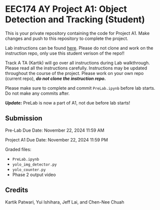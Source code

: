 # EEC174 AY Project A1: Object Detection and Tracking (Student)

This is your private repository containing the code for Project A1. Make changes and push to this repository to complete the project.

Lab instructions can be found [here](https://github.com/EEC174-Fall24/MiniProjectA1-Kartik/tree/main). Please do not clone and work on the instruction repo, only use this student verison of the repo!!

Track A TA (Kartik) will go over all instructions during Lab walkthrough. Please read all the instructions carefully. Instructions may be updated throughout the course of the project.
Please work on your own repo (current repo), ***do not clone the instruction repo.***

Please make sure to complete and commit `PreLab.ipynb` before lab starts. Do not make any commits after.

***Update:*** PreLab is now a part of A1, not due before lab starts!

## Submission

Pre-Lab Due Date: November 22, 2024 11:59 AM 

Project A1 Due Date: November 22, 2024 11:59 PM

Graded files:
- ```PreLab.ipynb```
- ```yolo_img_detector.py```
- ```yolo_counter.py```
- Phase 2 output video

## Credits
Kartik Patwari, Yui Ishihara, Jeff Lai, and Chen-Nee Chuah
